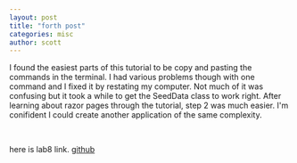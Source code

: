```yaml
---
layout: post
title: "forth post"
categories: misc
author: scott
---
```



I found the easiest parts of this tutorial to be copy and pasting the commands in the terminal. I had various problems though with one command and I fixed it by restating my computer. Not much of it was confusing but it took a while to get the SeedData class to work right. After learning about razor pages through the tutorial, step 2 was much easier. I'm conifident I could create another application of the same complexity.

&nbsp;

here is lab8 link. [github](https://github.com/scottdaco/csci340lab8)